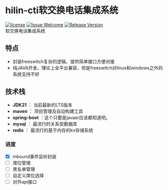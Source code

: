 # hilin-cti软交换电话集成系统

[1]: https://img.shields.io/badge/license-Apache2.0-brightgreen.svg?style=plastic

[2]: /LICENSE

[3]: https://img.shields.io/badge/hilin-welcome-brightgreen.svg?style=plastic

[4]: https://hilin.icu

[5]: https://img.shields.io/badge/release-1.0.0-blue.svg?style=plastic

[6]: https://hilin.icu
[![license][1]][2]
[![Issue Welcome][3]][4]
[![Release Version][5]][6]  
软交换电话集成系统

## 特点

- 封装freeswitch复杂的逻辑，提供简单接口方便对接
- 纯JAVA开发，理论上全平台兼容，但是freeswitch对linux和windows之外的系统支持不好

## 技术栈

- **JDK21** ： 当前最新的LTS版本
- **maven** ： 项目管理及自动构建工具
- **spring-boot** ：这个只要是javaer应该都知道吧。
- **mysql** ： 最流行的关系型数据库
- **redis** ： 最流行的基于内存的kv存储系统

### 进度

- [x] inbound事件监听封装
- [ ] 席位管理
- [ ] 黑名单管理
- [ ] 自定义席位选择
- [ ] 对外api接口